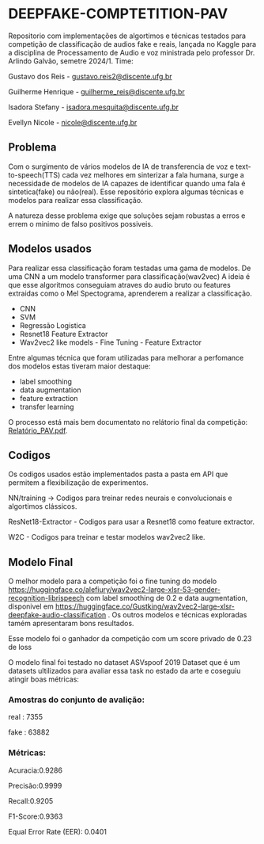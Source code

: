 # DEEPFAKE-COMPTETITION-PAV

Repositorio com implementações de algortimos e técnicas testados para competição de classificação de audios fake e reais, lançada no Kaggle para a disciplina de Processamento de Audio e voz ministrada pelo professor Dr. Arlindo Galvão, semetre 2024/1.
Time:

Gustavo dos Reis - gustavo.reis2@discente.ufg.br

Guilherme Henrique - guilherme_reis@discente.ufg.br

Isadora Stefany - isadora.mesquita@discente.ufg.br

Evellyn Nicole - nicole@discente.ufg.br

## Problema

Com o surgimento de vários modelos de IA de transferencia de voz e text-to-speech(TTS) cada vez melhores em sinterizar a fala humana, surge a necessidade de modelos de IA capazes de identificar quando uma fala é sintetica(fake) ou não(real). Esse repositório explora algumas técnicas e modelos para realizar essa classificação.

A natureza desse problema exige que soluções sejam robustas a erros e errem o minimo de falso positivos possiveis.

## Modelos usados
Para realizar essa classificação foram testadas uma gama de modelos. De uma CNN a um modelo transformer para classificação(wav2vec)
A ideia é que esse algoritmos conseguiam atraves do audio bruto ou features extraidas como o Mel Spectograma, aprenderem a realizar a classificação.

* CNN
* SVM
* Regressão Logistica
* Resnet18 Feature Extractor
* Wav2vec2 like models - Fine Tuning - Feature Extractor

Entre algumas técnica que foram utilizadas para melhorar a perfomance dos modelos estas tiveram maior destaque:
* label smoothing
* data augmentation
* feature extraction
* transfer learning

O processo está mais bem documentato no relátorio final da competição: [Relatório_PAV.pdf](Relatório_PAV.pdf).

## Codigos

Os codigos usados estão implementados pasta a pasta em API que permitem a flexibilização de experimentos.

NN/training -> Codigos para treinar redes neurais e convolucionais e algortimos clássicos.

ResNet18-Extractor - Codigos para usar a Resnet18 como feature extractor.

W2C - Codigos para treinar e testar modelos wav2vec2 like. 
## Modelo Final

O melhor modelo para a competição foi o fine tuning do modelo https://huggingface.co/alefiury/wav2vec2-large-xlsr-53-gender-recognition-librispeech com label smoothing de 0.2 e data augmentation, disponivel em https://huggingface.co/Gustking/wav2vec2-large-xlsr-deepfake-audio-classification . Os outros modelos e técnicas exploradas tamém apresentaram bons resultados.

Esse modelo foi o ganhador da competição com um score privado de 0.23 de loss

O modelo final foi testado no dataset ASVspoof 2019 Dataset que é um datasets ultilizados para avaliar essa task no estado da arte e coseguiu atingir boas métricas:

### Amostras do conjunto de avalição:

real : 7355

fake : 63882

### Métricas: 

Acuracia:0.9286

Precisão:0.9999

Recall:0.9205

F1-Score:0.9363

Equal Error Rate (EER):  0.0401
